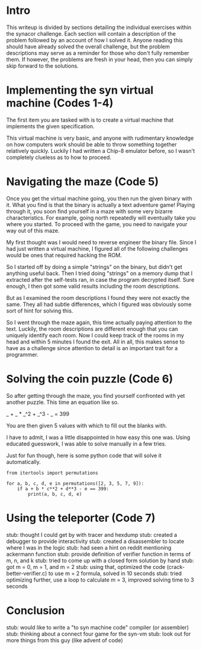 

Intro
=====
This writeup is divided by sections detailing the individual exercises 
within the synacor challenge. Each section will contain a description of the
problem followed by an account of how I solved it. Anyone reading this 
should have already solved the overall challenge, but the problem 
descriptions may serve as a reminder for those who don't fully remember 
them. If however, the problems are fresh in your head, then you can simply 
skip forward to the solutions.


Implementing the syn virtual machine (Codes 1-4)
================================================
The first item you are tasked with is to create a virtual machine that
implements the given specification.

This virtual machine is very basic, and anyone with rudimentary knowledge
on how computers work should be able to throw something together
relatively quickly. Luckily I had written a Chip-8 emulator before, so I
wasn't completely clueless as to how to proceed.


Navigating the maze (Code 5)
============================
Once you get the virtual machine going, you then run the given binary with
it. What you find is that the binary is actually a text adventure game!
Playing through it, you soon find yourself in a maze with some very bizarre
characteristics. For example, going north repeatedly will eventually take
you where you started. To proceed with the game, you need to navigate your
way out of this maze.

My first thought was I would need to reverse engineer the binary file.
Since I had just written a virtual machine, I figured all of the following
challenges would be ones that required hacking the ROM. 

So I started off by doing a simple "strings" on the binary, but didn't get
anything useful back. Then I tried doing "strings" on a memory dump that I
extracted after the self-tests ran, in case the program decrypted itself. 
Sure enough, I then got some valid results including the room descriptions.

But as I examined the room descriptions I found they were not exactly the
same. They all had subtle differences, which I figured was obviously 
some sort of hint for solving this.

So I went through the maze again, this time actually paying attention to the
text. Luckily, the room descriptions are different enough that you can
uniquely identify each room. Now I could keep track of the rooms in my head
and within 5 minutes I found the exit. All in all, this makes sense to have
as a challenge since attention to detail is an important trait for a
programmer.


Solving the coin puzzle (Code 6)
================================
So after getting through the maze, you find yourself confronted with yet
another puzzle. This time an equation like so.

_ + _ * _^2 + _^3 - _ = 399

You are then given 5 values with which to fill out the blanks with.

I have to admit, I was a little disappointed in how easy this one was. 
Using educated guesswork, I was able to solve manually in a few tries.

Just for fun though, here is some python code that will solve it
automatically.

```
from itertools import permutations

for a, b, c, d, e in permutations([2, 3, 5, 7, 9]):
    if a + b * c**2 + d**3 - e == 399:
        print(a, b, c, d, e)
```


Using the teleporter (Code 7)
=============================
stub: thought I could get by with tracer and hexdump
stub: created a debugger to provide interactivity
stub: created a disassembler to locate where I was in the logic
stub: had seen a hint on reddit mentioning ackermann function
stub: provide definition of verifier function in terms of m, n, and k
stub: tried to come up with a closed form solution by hand
stub: got m = 0, m = 1, and m = 2
stub: using that, optimized the code (crack-better-verifier.c) to use m = 2
      formula, solved in 10 seconds
stub: tried optimizing further, use a loop to calculate m = 3, improved
      solving time to 3 seconds


Conclusion
==========
stub: would like to write a "to syn machine code" compiler (or assembler)
stub: thinking about a connect four game for the syn-vm
stub: look out for more things from this guy (like advent of code)


